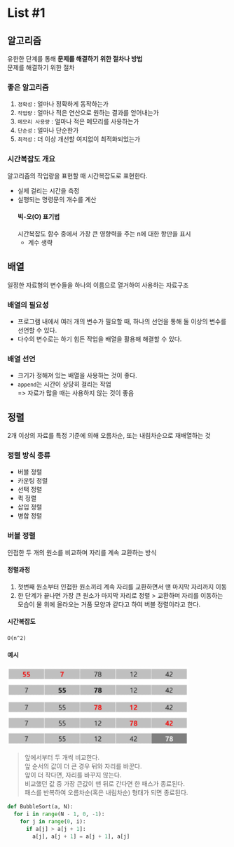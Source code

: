 # List #1
## 알고리즘
유한한 단계를 통해 **문제를 해결하기 위한 절차나 방법**
<br>문제를 해결하기 위한 절차

### 좋은 알고리즘
1. `정확성` : 얼마나 정확하게 동작하는가
1. `작업량` : 얼마나 적은 연산으로 원하는 결과를 얻어내는가
1. `메모리 사용량` : 얼마나 적은 메모리를 사용하는가
1. `단순성` : 얼마나 단순한가
1. `최적성` : 더 이상 개선할 여지없이 최적화되었는가

### 시간복잡도 개요
알고리즘의 작업량을 표현할 때 시간복잡도로 표현한다.
- 실제 걸리는 시간을 측정
- 실행되는 명령문의 개수를 계산
  #### 빅-오(O) 표기법
  시간복잡도 함수 중에서 가장 큰 영향력을 주는 n에 대한 항만을 표시
  - 계수 생략

## 배열
일정한 자료형의 변수들을 하나의 이름으로 열거하여 사용하는 자료구조
### 배열의 필요성
- 프로그램 내에서 여러 개의 변수가 필요할 때, 하나의 선언을 통해 둘 이상의 변수를 선언할 수 있다.
- 다수의 변수로는 하기 힘든 작업을 배열을 활용해 해결할 수 있다.

### 배열 선언
- 크기가 정해져 있는 배열을 사용하는 것이 좋다.
- `append`는 시간이 상당히 걸리는 작업<br>=> 자료가 많을 때는 사용하지 않는 것이 좋음

## 정렬
2개 이상의 자료를 특정 기준에 의해 오름차순, 또는 내림차순으로 재배열하는 것

### 정렬 방식 종류
- 버블 정렬
- 카운팅 정렬
- 선택 정렬
- 퀵 정렬
- 삽입 정렬
- 병합 정렬

### 버블 정렬
인접한 두 개의 원소를 비교하며 자리를 계속 교환하는 방식

  #### 정렬과정
  1. 첫번째 원소부터 인접한 원소끼리 계속 자리를 교환하면서 맨 마지막 자리까지 이동
  2. 한 단계가 끝나면 가장 큰 원소가 마지막 자리로 정렬
    > 교환하며 자리를 이동하는 모습이 물 위에 올라오는 거품 모양과 같다고 하여 버블 정렬이라고 한다.

  #### 시간복잡도
  `O(n^2)`

  #### 예시
  ![버블정렬 1단계](./image/bubble_step1.PNG)
  > 앞에서부터 두 개씩 비교한다.<br>
  > 앞 순서의 값이 더 큰 경우 뒤와 자리를 바꾼다.<br>
  > 앞이 더 작다면, 자리를 바꾸지 않는다.<br>
  > 비교했던 값 중 가장 큰값이 맨 뒤로 간다면 한 패스가 종료된다.<br>
  > 패스를 반복하여 오름차순(혹은 내림차순) 형태가 되면 종료된다.

  ```python
  def BubbleSort(a, N):
    for i in range(N - 1, 0, -1):
      for j in range(0, i):
        if a[j] > a[j + 1]:
          a[j], a[j + 1] = a[j + 1], a[j]
  ```

